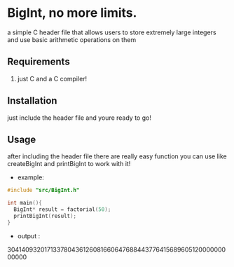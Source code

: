 # BigInt, no more limits.
a simple C header file that allows users to store extremely large integers and use basic arithmetic operations on them

## Requirements
1. just C and a C compiler!

## Installation
just include the header file and youre ready to go!


## Usage
after including the header file there are really easy function you can use like createBigInt and printBigInt to work with it!

- example:
```C
#include "src/BigInt.h"

int main(){
  BigInt* result = factorial(50);
  printBigInt(result);
}
```
- output :    

30414093201713378043612608166064768844377641568960512000000000000
